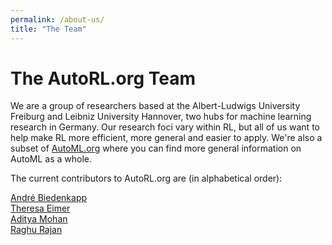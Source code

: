 ```yaml
---
permalink: /about-us/
title: "The Team"
---
```


# The AutoRL.org Team

We are a group of researchers based at the Albert-Ludwigs University Freiburg and Leibniz University Hannover, two hubs for machine learning research in Germany.
Our research foci vary within RL, but all of us want to help make RL more efficient, more general and easier to apply. 
We're also a subset of [AutoML.org](automl.org) where you can find more general information on AutoML as a whole. 

The current contributors to AutoRL.org are (in alphabetical order):

[André Biedenkapp](https://andrebiedenkapp.github.io/)  
[Theresa Eimer](https://theeimer.github.io/)  
[Aditya Mohan](https://www.ai.uni-hannover.de/de/institut/team-luhai/mohan)  
[Raghu Rajan](https://ml.informatik.uni-freiburg.de/profile/rajan/)
